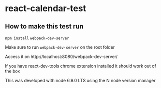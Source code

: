 # react-calendar-test

## How to make this test run
`npm install`
`webpack-dev-server`

Make sure to run `webpack-dev-server` on the root folder

Access it on http://localhost:8080/webpack-dev-server/

If you have react-dev-tools chrome extension installed it should work out of the box

This was developed with node 6.9.0 LTS using the N node version manager